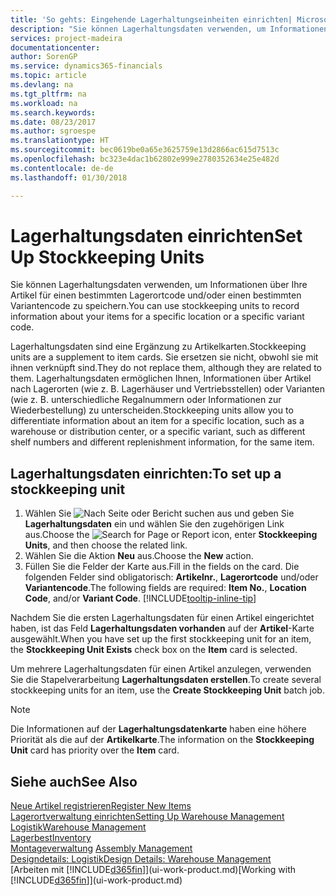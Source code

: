 ```yaml
---
title: 'So gehts: Eingehende Lagerhaltungseinheiten einrichten| Microsoft Docs'
description: "Sie können Lagerhaltungsdaten verwenden, um Informationen über Ihre Artikel für einen bestimmten Lagerortcode und/oder einen bestimmten Variantencode zu speichern."
services: project-madeira
documentationcenter: 
author: SorenGP
ms.service: dynamics365-financials
ms.topic: article
ms.devlang: na
ms.tgt_pltfrm: na
ms.workload: na
ms.search.keywords: 
ms.date: 08/23/2017
ms.author: sgroespe
ms.translationtype: HT
ms.sourcegitcommit: bec0619be0a65e3625759e13d2866ac615d7513c
ms.openlocfilehash: bc323e4dac1b62802e999e2780352634e25e482d
ms.contentlocale: de-de
ms.lasthandoff: 01/30/2018

---
```

# <a name="set-up-stockkeeping-units"></a><span data-ttu-id="f524e-103">Lagerhaltungsdaten einrichten</span><span class="sxs-lookup"><span data-stu-id="f524e-103">Set Up Stockkeeping Units</span></span>
<span data-ttu-id="f524e-104">Sie können Lagerhaltungsdaten verwenden, um Informationen über Ihre Artikel für einen bestimmten Lagerortcode und/oder einen bestimmten Variantencode zu speichern.</span><span class="sxs-lookup"><span data-stu-id="f524e-104">You can use stockkeeping units to record information about your items for a specific location or a specific variant code.</span></span>  

 <span data-ttu-id="f524e-105">Lagerhaltungsdaten sind eine Ergänzung zu Artikelkarten.</span><span class="sxs-lookup"><span data-stu-id="f524e-105">Stockkeeping units are a supplement to item cards.</span></span> <span data-ttu-id="f524e-106">Sie ersetzen sie nicht, obwohl sie mit ihnen verknüpft sind.</span><span class="sxs-lookup"><span data-stu-id="f524e-106">They do not replace them, although they are related to them.</span></span> <span data-ttu-id="f524e-107">Lagerhaltungsdaten ermöglichen Ihnen, Informationen über Artikel nach Lagerorten (wie z. B. Lagerhäuser und Vertriebsstellen) oder Varianten (wie z. B. unterschiedliche Regalnummern oder Informationen zur Wiederbestellung) zu unterscheiden.</span><span class="sxs-lookup"><span data-stu-id="f524e-107">Stockkeeping units allow you to differentiate information about an item for a specific location, such as a warehouse or distribution center, or a specific variant, such as different shelf numbers and different replenishment information, for the same item.</span></span>  

## <a name="to-set-up-a-stockkeeping-unit"></a><span data-ttu-id="f524e-108">Lagerhaltungsdaten einrichten:</span><span class="sxs-lookup"><span data-stu-id="f524e-108">To set up a stockkeeping unit</span></span>  

1.  <span data-ttu-id="f524e-109">Wählen Sie ![Nach Seite oder Bericht suchen](media/ui-search/search_small.png "Symbol nach Seite oder Bericht suchen") aus und geben Sie **Lagerhaltungsdaten** ein und wählen Sie den zugehörigen Link aus.</span><span class="sxs-lookup"><span data-stu-id="f524e-109">Choose the ![Search for Page or Report](media/ui-search/search_small.png "Search for Page or Report icon") icon, enter **Stockkeeping Units**, and then choose the related link.</span></span>  
2.  <span data-ttu-id="f524e-110">Wählen Sie die Aktion **Neu** aus.</span><span class="sxs-lookup"><span data-stu-id="f524e-110">Choose the **New** action.</span></span>  
3.  <span data-ttu-id="f524e-111">Füllen Sie die Felder der Karte aus.</span><span class="sxs-lookup"><span data-stu-id="f524e-111">Fill in the fields on the card.</span></span> <span data-ttu-id="f524e-112">Die folgenden Felder sind obligatorisch: **Artikelnr.**, **Lagerortcode** und/oder **Variantencode**.</span><span class="sxs-lookup"><span data-stu-id="f524e-112">The following fields are required: **Item No.**, **Location Code**, and/or **Variant Code**.</span></span> [!INCLUDE[tooltip-inline-tip](includes/tooltip-inline-tip_md.md)]  

<span data-ttu-id="f524e-113">Nachdem Sie die ersten Lagerhaltungsdaten für einen Artikel eingerichtet haben, ist das Feld **Lagerhaltungsdaten vorhanden** auf der **Artikel**-Karte ausgewählt.</span><span class="sxs-lookup"><span data-stu-id="f524e-113">When you have set up the first stockkeeping unit for an item, the **Stockkeeping Unit Exists** check box on the **Item** card is selected.</span></span>  

<span data-ttu-id="f524e-114">Um mehrere Lagerhaltungsdaten für einen Artikel anzulegen, verwenden Sie die Stapelverarbeitung **Lagerhaltungsdaten erstellen**.</span><span class="sxs-lookup"><span data-stu-id="f524e-114">To create several stockkeeping units for an item, use the **Create Stockkeeping Unit** batch job.</span></span>  

> [!NOTE]  
>  <span data-ttu-id="f524e-115">Die Informationen auf der **Lagerhaltungsdatenkarte** haben eine höhere Priorität als die auf der **Artikelkarte**.</span><span class="sxs-lookup"><span data-stu-id="f524e-115">The information on the **Stockkeeping Unit** card has priority over the **Item** card.</span></span>  

## <a name="see-also"></a><span data-ttu-id="f524e-116">Siehe auch</span><span class="sxs-lookup"><span data-stu-id="f524e-116">See Also</span></span>  
[<span data-ttu-id="f524e-117">Neue Artikel registrieren</span><span class="sxs-lookup"><span data-stu-id="f524e-117">Register New Items</span></span>](inventory-how-register-new-items.md)  
[<span data-ttu-id="f524e-118">Lagerortverwaltung einrichten</span><span class="sxs-lookup"><span data-stu-id="f524e-118">Setting Up Warehouse Management</span></span>](warehouse-setup-warehouse.md)  
[<span data-ttu-id="f524e-119">Logistik</span><span class="sxs-lookup"><span data-stu-id="f524e-119">Warehouse Management</span></span>](warehouse-manage-warehouse.md)  
[<span data-ttu-id="f524e-120">Lagerbest</span><span class="sxs-lookup"><span data-stu-id="f524e-120">Inventory</span></span>](inventory-manage-inventory.md)  
<span data-ttu-id="f524e-121">[Montageverwaltung](assembly-assemble-items.md)  </span><span class="sxs-lookup"><span data-stu-id="f524e-121">[Assembly Management](assembly-assemble-items.md)  </span></span>  
[<span data-ttu-id="f524e-122">Designdetails: Logistik</span><span class="sxs-lookup"><span data-stu-id="f524e-122">Design Details: Warehouse Management</span></span>](design-details-warehouse-management.md)  
<span data-ttu-id="f524e-123">[Arbeiten mit [!INCLUDE[d365fin](includes/d365fin_md.md)]](ui-work-product.md)</span><span class="sxs-lookup"><span data-stu-id="f524e-123">[Working with [!INCLUDE[d365fin](includes/d365fin_md.md)]](ui-work-product.md)</span></span>  

